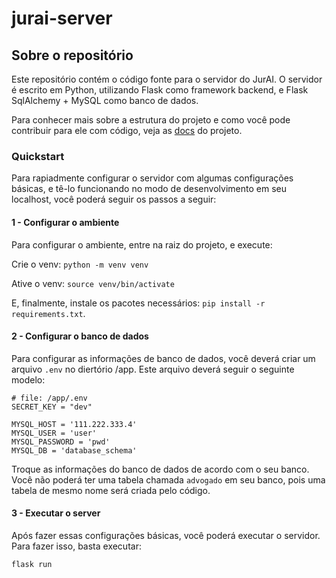 # jurai-server

## Sobre o repositório

Este repositório contém o código fonte para o servidor do JurAI.
O servidor é escrito em Python, utilizando Flask como framework backend, e Flask SqlAlchemy + MySQL como banco de dados.

Para conhecer mais sobre a estrutura do projeto e como você pode contribuir para ele com código, veja as [docs](docs) do projeto.

### Quickstart

Para rapiadmente configurar o servidor com algumas configurações básicas, e tê-lo funcionando no modo de desenvolvimento em seu localhost, você poderá seguir os passos a seguir:

#### 1 - Configurar o ambiente

Para configurar o ambiente, entre na raiz do projeto, e execute:

Crie o venv: `python -m venv venv`

Ative o venv: `source venv/bin/activate`

E, finalmente, instale os pacotes necessários: 
`pip install -r requirements.txt`.

#### 2 - Configurar o banco de dados

Para configurar as informações de banco de dados, você deverá criar um arquivo `.env` no diertório /app.
Este arquivo deverá seguir o seguinte modelo:

```
# file: /app/.env
SECRET_KEY = "dev"

MYSQL_HOST = '111.222.333.4'
MYSQL_USER = 'user'
MYSQL_PASSWORD = 'pwd'
MYSQL_DB = 'database_schema'
```
Troque as informações do banco de dados de acordo com o seu banco. Você não poderá ter uma tabela chamada `advogado` em seu banco, pois uma tabela de mesmo nome será criada pelo código.

#### 3 - Executar o server

Após fazer essas configurações básicas, você poderá executar o servidor.
Para fazer isso, basta executar:

`flask run`
